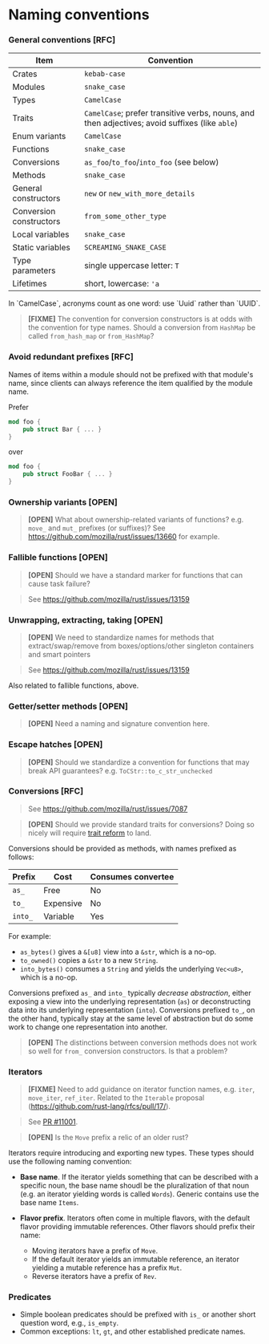 # Naming conventions

### General conventions [RFC]

| Item | Convention |
| ---- | ---------- |
| Crates | `kebab-case` |
| Modules | `snake_case` |
| Types | `CamelCase` |
| Traits | `CamelCase`; prefer transitive verbs, nouns, and then adjectives; avoid suffixes (like `able`) |
| Enum variants | `CamelCase` |
| Functions | `snake_case` |
| Conversions | `as_foo`/`to_foo`/`into_foo` (see below) |
| Methods | `snake_case` |
| General constructors | `new` or `new_with_more_details` |
| Conversion constructors | `from_some_other_type` |
| Local variables | `snake_case` |
| Static variables | `SCREAMING_SNAKE_CASE` |
| Type parameters | single uppercase letter: `T` |
| Lifetimes | short, lowercase: `'a` |

<p>
In `CamelCase`, acronyms count as one word: use `Uuid` rather than `UUID`.

> **[FIXME]** The convention for conversion constructors is at odds
> with the convention for type names. Should a conversion from
> `HashMap` be called `from_hash_map` or `from_HashMap`?

### Avoid redundant prefixes [RFC]

Names of items within a module should not be prefixed with that module's name,
since clients can always reference the item qualified by the module name.

Prefer

``` rust
mod foo {
    pub struct Bar { ... }
}
```

over

``` rust
mod foo {
    pub struct FooBar { ... }
}
```

### Ownership variants [OPEN]

> **[OPEN]** What about ownership-related variants of functions? e.g. `move_`
> and `mut_` prefixes (or suffixes)? See
> https://github.com/mozilla/rust/issues/13660 for example.

### Fallible functions [OPEN]

> **[OPEN]** Should we have a standard marker for functions that can
> cause task failure?

> See https://github.com/mozilla/rust/issues/13159

### Unwrapping, extracting, taking [OPEN]

> **[OPEN]** We need to standardize names for methods that
> extract/swap/remove from boxes/options/other singleton containers
> and smart pointers

> See https://github.com/mozilla/rust/issues/13159

Also related to fallible functions, above.

### Getter/setter methods [OPEN]

> **[OPEN]** Need a naming and signature convention here.

### Escape hatches [OPEN]

> **[OPEN]** Should we standardize a convention for functions that may break API
> guarantees? e.g. `ToCStr::to_c_str_unchecked`

### Conversions [RFC]

> See https://github.com/mozilla/rust/issues/7087

> **[OPEN]** Should we provide standard traits for conversions? Doing
> so nicely will require
> [trait reform](https://github.com/rust-lang/rfcs/pull/48) to land.

Conversions should be provided as methods, with names prefixed as follows:

| Prefix | Cost | Consumes convertee |
| ------ | ---- | ------------------ |
| `as_` | Free | No |
| `to_` | Expensive | No |
| `into_` | Variable | Yes |

<p>
For example:

* `as_bytes()` gives a `&[u8]` view into a `&str`, which is a no-op.
* `to_owned()` copies a `&str` to a new `String`.
* `into_bytes()` consumes a `String` and yields the underlying
  `Vec<u8>`, which is a no-op.

Conversions prefixed `as_` and `into_` typically _decrease abstraction_, either
exposing a view into the underlying representation (`as`) or deconstructing data
into its underlying representation (`into`). Conversions prefixed `to_`, on the
other hand, typically stay at the same level of abstraction but do some work to
change one representation into another.

> **[OPEN]** The distinctions between conversion methods does not work
> so well for `from_` conversion constructors. Is that a problem?

### Iterators

> **[FIXME]** Need to add guidance on iterator function names, e.g. `iter`,
> `move_iter`, `ref_iter`. Related to the `Iterable` proposal
> (https://github.com/rust-lang/rfcs/pull/17/).

> See [PR #11001](https://github.com/mozilla/rust/pull/11001).

> **[OPEN]** Is the `Move` prefix a relic of an older rust?

Iterators require introducing and exporting new types. These types should use
the following naming convention:

* **Base name**. If the iterator yields something that can be described with a
   specific noun, the base name shoudl be the pluralization of that noun
   (e.g. an iterator yielding words is called `Words`). Generic contains use the
   base name `Items`.

* **Flavor prefix**. Iterators often come in multiple flavors, with the default
  flavor providing immutable references. Other flavors should prefix their name:

  * Moving iterators have a prefix of `Move`.
  * If the default iterator yields an immutable reference, an iterator
    yielding a mutable reference has a prefix `Mut`.
  * Reverse iterators have a prefix of `Rev`.

### Predicates

* Simple boolean predicates should be prefixed with `is_` or another
  short question word, e.g., `is_empty`.
* Common exceptions: `lt`, `gt`, and other established predicate names.
